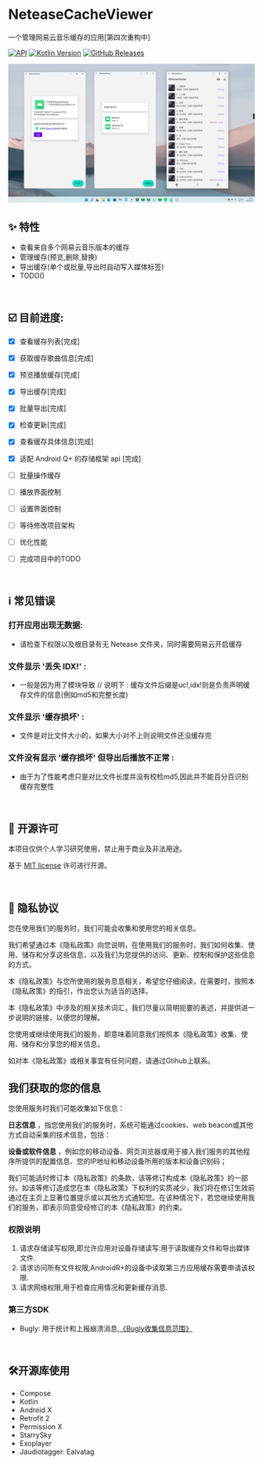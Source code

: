 # NeteaseCacheViewer
一个管理网易云音乐缓存的应用[第四次重构中]

[![API](https://img.shields.io/badge/API-21%2B-yellow.svg?style=flat)](https://developer.android.com/about/versions/lollipop)
[![Kotlin Version](https://img.shields.io/badge/Kotlin-1.6.10-blue.svg)](https://kotlinlang.org)
[![GitHub Releases](https://img.shields.io/github/downloads/kineks0-0/NeteaseCacheViewer/latest/total?logo=github)](https://github.com/kineks0-0/NeteaseCacheViewer/releases)

![截图](https://github.com/kineks0-0/NeteaseCacheViewer/raw/dev/screenshot/2022-03-09_45.png)

## ✨ 特性
- 查看来自多个网易云音乐版本的缓存
- 管理缓存(预览,删除,替换)
- 导出缓存(单个或批量,导出时自动写入媒体标签)
- TODO()

<br>

## ☑️ 目前进度:
- [x] 查看缓存列表[完成]
- [x] 获取缓存歌曲信息[完成]
- [x] 预览播放缓存[完成]
- [x] 导出缓存[完成]
- [x] 批量导出[完成]
- [x] 检查更新[完成]
- [x] 查看缓存具体信息[完成]
- [x] 适配 Android Q+ 的存储框架 api [完成]


- [ ] 批量操作缓存
- [ ] 播放界面控制
- [ ] 设置界面控制
- [ ] 等待修改项目架构
- [ ] 优化性能
- [ ] 完成项目中的TODO

<br>

## ℹ️ 常见错误
### 打开应用出现无数据: 
- 请检查下权限以及根目录有无 Netease 文件夹，同时需要网易云开启缓存

### 文件显示 '丢失 IDX!' : 
- 一般是因为用了模块导致 //  说明下 : 缓存文件后缀是uc!,idx!则是负责声明缓存文件的信息(例如md5和完整长度)
 
### 文件显示 '缓存损坏' : 
- 文件是对比文件大小的，如果大小对不上则说明文件还没缓存完
 
### 文件没有显示 '缓存损坏' 但导出后播放不正常 : 
- 由于为了性能考虑只是对比文件长度并没有校检md5,因此并不能百分百识别缓存完整性
   
<br>
   
## 📜 开源许可

本项目仅供个人学习研究使用，禁止用于商业及非法用途。

基于 [MIT license](https://opensource.org/licenses/MIT) 许可进行开源。
    
<br>
      
      
## 📃 隐私协议

您在使用我们的服务时，我们可能会收集和使用您的相关信息。  

我们希望通过本《隐私政策》向您说明，在使用我们的服务时，我们如何收集、使用、储存和分享这些信息，以及我们为您提供的访问、更新、控制和保护这些信息的方式。  

本《隐私政策》与您所使用的服务息息相关，希望您仔细阅读，在需要时，按照本《隐私政策》的指引，作出您认为适当的选择。  

本《隐私政策》中涉及的相关技术词汇，我们尽量以简明扼要的表述，并提供进一步说明的链接，以便您的理解。  

您使用或继续使用我们的服务，即意味着同意我们按照本《隐私政策》收集、使用、储存和分享您的相关信息。  

如对本《隐私政策》或相关事宜有任何问题，请通过Gtihub上联系。  


 <h2>我们获取的您的信息</h2>
您使用服务时我们可能收集如下信息：  

 **日志信息** ，指您使用我们的服务时，系统可能通过cookies、web beacon或其他方式自动采集的技术信息，包括：
 
 **设备或软件信息** ，例如您的移动设备、网页浏览器或用于接入我们服务的其他程序所提供的配置信息、您的IP地址和移动设备所用的版本和设备识别码；  
 

  我们可能适时修订本《隐私政策》的条款，该等修订构成本《隐私政策》的一部分。如该等修订造成您在本《隐私政策》下权利的实质减少，我们将在修订生效前通过在主页上显著位置提示或以其他方式通知您。在该种情况下，若您继续使用我们的服务，即表示同意受经修订的本《隐私政策》的约束。  

        
### 权限说明
1. 请求存储读写权限,即允许应用对设备存储读写:用于读取缓存文件和导出媒体文件.
2. 请求访问所有文件权限,AndroidR+的设备中读取第三方应用缓存需要申请该权限.
3. 请求网络权限,用于检查应用情况和更新缓存消息.
### 第三方SDK
- Bugly: 用于统计和上报崩溃消息,[《Bugly收集信息范围》](https://bugly.qq.com/docs/user-guide/faq-android/?v=1.0.0#1-bugly)

<br>

## 🛠️开源库使用
- Compose
- Kotlin
- Android X
- Retrofit 2
- Permission X
- StarrySky
- Exoplayer
- Jaudiotagger: Ealvatag
